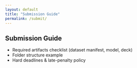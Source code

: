 ```yaml
---
layout: default
title: "Submission Guide"
permalink: /submit/
---
```


## Submission Guide
- Required artifacts checklist (dataset manifest, model, deck)  
- Folder structure example  
- Hard deadlines & late-penalty policy  
